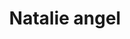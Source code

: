 ---
layout: item
raw_url: https://prdwebappstorage.blob.core.windows.net/kansaspattons/images/gallery-2009-10-31/img59023.jpg
thumb_url: https://prdwebappstorage.blob.core.windows.net/kansaspattons/images/gallery-2009-10-31/thumb_img59023.jpg
post: /kansaspattons/blog/2009/10/31/halloween.html
index: 2
title: Natalie angel
---